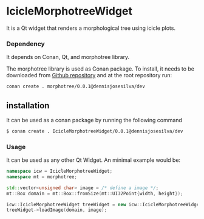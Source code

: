 # IcicleMorphotreeWidget

It is a Qt widget that renders a morphological tree using icicle plots.

### Dependency

It depends on Conan, Qt, and morphotree library. 



The morphotree library is used as Conan package. To install, it needs to be downloaded from [Github repository](https://github.com/dennisjosesilva/morphotree)  and at the root repository run:  

```bash
conan create . morphotree/0.0.1@dennisjosesilva/dev
```

## installation

It can be used as a conan package by running the following command

```bash
$ conan create . IcicleMorphotreeWidget/0.0.1@dennisjosesilva/dev
```

### Usage

It can be used as any other Qt Widget. An minimal example would be:

```cpp
namespace icw = IcicleMorphotreeWidget;
namespace mt = morphotree;

std::vector<unsigned char> image = /* define a image */;
mt::Box domain = mt::Box::fromSize(mt::UI32Point{width, height});

icw::IcicleMorphotreeWidget treeWidget = new icw::IcicleMorphotreeWidget;
treeWidget->loadImage(domain, image);
```
